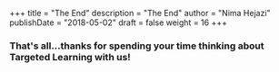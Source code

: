 +++
title = "The End"
description = "The End"
author = "Nima Hejazi"
publishDate = "2018-05-02"
draft = false
weight = 16
+++

### That's all...thanks for spending your time thinking about Targeted Learning with us!

